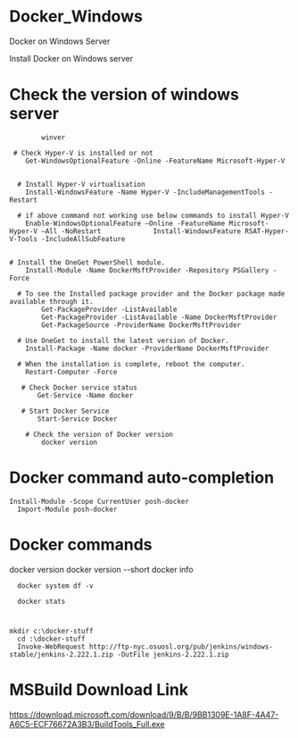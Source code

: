 # Docker_Windows
Docker on Windows Server

Install Docker on Windows server

# Check the version of windows server
      		winver

     # Check Hyper-V is installed or not
		Get-WindowsOptionalFeature -Online -FeatureName Microsoft-Hyper-V


      # Install Hyper-V virtualisation
		Install-WindowsFeature -Name Hyper-V -IncludeManagementTools -Restart

      # if above command not working use below commands to install Hyper-V
		Enable-WindowsOptionalFeature –Online -FeatureName Microsoft-Hyper-V –All -NoRestart             Install-WindowsFeature RSAT-Hyper-V-Tools -IncludeAllSubFeature


	# Install the OneGet PowerShell module.
		Install-Module -Name DockerMsftProvider -Repository PSGallery -Force

      # To see the Installed package provider and the Docker package made available through it.
            Get-PackageProvider -ListAvailable
            Get-PackageProvider -ListAvailable -Name DockerMsftProvider
            Get-PackageSource -ProviderName DockerMsftProvider

      # Use OneGet to install the latest version of Docker.
		Install-Package -Name docker -ProviderName DockerMsftProvider

      # When the installation is complete, reboot the computer.
		Restart-Computer -Force

       # Check Docker service status
           Get-Service -Name docker

       # Start Docker Service
           Start-Service Docker

        # Check the version of Docker version
            docker version 

         
# Docker command auto-completion
	Install-Module -Scope CurrentUser posh-docker
      Import-Module posh-docker

# Docker commands
docker version
docker version --short
docker info

      docker system df -v

      docker stats

# 
	mkdir c:\docker-stuff
      cd :\docker-stuff
      Invoke-WebRequest http://ftp-nyc.osuosl.org/pub/jenkins/windows-stable/jenkins-2.222.1.zip -OutFile jenkins-2.222.1.zip

# MSBuild Download Link 
https://download.microsoft.com/download/9/B/B/9BB1309E-1A8F-4A47-A6C5-ECF76672A3B3/BuildTools_Full.exe
